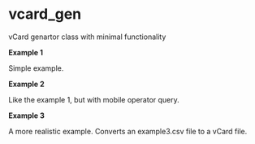 # vcard_gen
vCard genartor class with minimal functionality

**Example 1**

Simple example.

**Example 2**

Like the example 1, but with mobile operator query.

**Example 3**

A more realistic example. Converts an example3.csv file to a vCard file.

